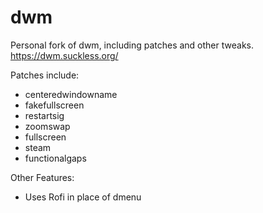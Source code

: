 # dwm
Personal fork of dwm, including patches and other tweaks. https://dwm.suckless.org/

Patches include:
 - centeredwindowname
 - fakefullscreen
 - restartsig
 - zoomswap
 - fullscreen
 - steam
 - functionalgaps

Other Features:
 - Uses Rofi in place of dmenu
